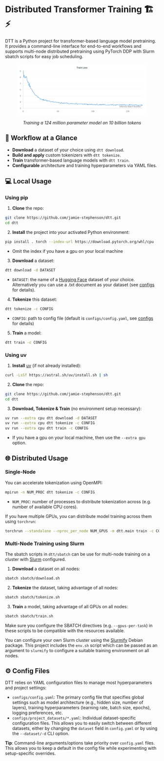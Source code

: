 # Distributed Transformer Training 🏗️⚡

DTT is a Python project for transformer-based language model pretraining. It provides a command-line interface for end-to-end workflows and supports multi-node distributed pretraining using PyTorch DDP with Slurm sbatch scripts for easy job scheduling.

<figure>
    <img src="train_loss.png" alt="Alt text" />
    <figcaption>
        <p align="center">
            <em>Training a 124 million parameter model on 10 billion tokens</em>
        </p>
    </figcaption>
</figure>

## 🚀 Workflow at a Glance
- **Download** a dataset of your choice using `dtt download`.
- **Build and apply** custom tokenizers with `dtt tokenize`.
- **Train** transformer-based language models with `dtt train`.
- **Configurable** architecture and training hyperparameters via YAML files.

## 💻 Local Usage
### **Using pip**
1. **Clone** the repo:
```bash
git clone https://github.com/jamie-stephenson/dtt.git
cd dtt
```

2. **Install** the project into your activated Python environment:
```bash
pip install . torch --index-url https://download.pytorch.org/whl/cpu
```
- Omit the index if you have a gpu on your local machine

3. **Download** a dataset:
```bash
dtt download -d DATASET 
```

- `DATASET`: the name of a [Hugging Face](https://huggingface.co/datasets) dataset of your choice. Alternatively you can use a .txt document as your dataset (see [configs](#️-⚙️-config-files) for details).
4. **Tokenize** this dataset:
```bash
dtt tokenize -c CONFIG 
```
- `CONFIG`: path to config file (default is `configs/config.yaml`, see [configs](#️-⚙️-config-files) for details)
5. **Train** a model:
```bash
dtt train -c CONFIG
```
### **Using uv**
1. **Install** [uv](https://docs.astral.sh/uv/) (if not already installed):
```bash
curl -LsSf https://astral.sh/uv/install.sh | sh
```
2. **Clone** the repo:
```bash
git clone https://github.com/jamie-stephenson/dtt.git
cd dtt
```
3. **Download, Tokenize & Train** (no environment setup necessary):
```bash
uv run --extra cpu dtt download -d DATASET 
uv run --extra cpu dtt tokenize -c CONFIG 
uv run --extra cpu dtt train -c CONFIG
```
- If you have a gpu on your local machine, then use the `--extra gpu` option.

## 🌐 Distributed Usage
### Single-Node
You can accelerate tokenization using OpenMPI:
```bash
mpirun -n NUM_PROC dtt tokenize -c CONFIG
```
- `NUM_PROC`: number of processes to distribute tokenization across (e.g. number of available CPU cores).

If you have multiple GPUs, you can distribute model training across them using `torchrun`:
```bash
torchrun --standalone --nproc_per_node NUM_GPUS -m dtt.main train -c CONFIG
```
### Multi-Node Training using Slurm
The sbatch scripts in `dtt/sbatch` can be use for multi-node training on a cluster with [Slurm](https://slurm.schedmd.com/overview.html) configured.
1. **Download** a dataset on all nodes:
```bash
sbatch sbatch/download.sh
```
2. **Tokenize** the dataset, taking advantage of all nodes:
```bash
sbatch sbatch/tokenize.sh
```
3. **Train** a model, taking advantage of all GPUs on all nodes:
```bash
sbatch sbatch/train.sh
```
Make sure you configure the SBATCH directives (e.g. `--gpus-per-task`) in these scripts to be compatible with the resources available.

You can configure your own Slurm cluster using the [Slurmify](https://github.com/jamie-stephenson/slurmify) Debian package. This project includes the `env.sh` script which can be passed as an argument to `slurmify` to configure a suitable training environment on all nodes.


## ⚙️ Config Files

DTT relies on YAML configuration files to manage most hyperparameters and project settings:

- `configs/config.yaml`: The primary config file that specifies global settings such as model architecture (e.g., hidden size, number of layers), training hyperparameters (learning rate, batch size, epochs), logging preferences, etc.
- `configs/project_datasets/*.yaml`: Individual dataset-specific configuration files. This allows you to easily switch between different datasets, either by changing the `dataset` field in `config.yaml` or by using the `--dataset/-d` CLI option. 

**Tip**: Command-line arguments/options take priority over `config.yaml` files. This allows you to keep a default in the config file while experimenting with setup-specific overrides.
